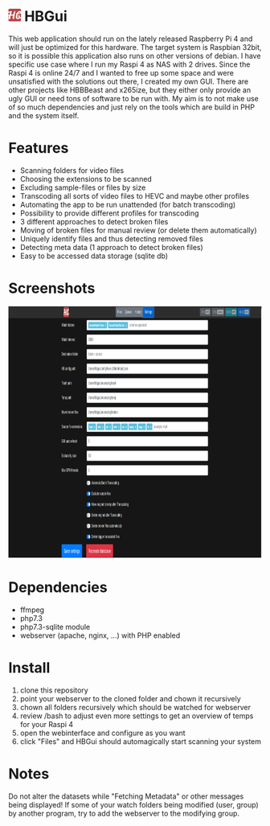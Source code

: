 <img src="./img/android-chrome-192x192.png" width="auto" height="25"> HBGui
===================
This web application should run on the lately released Raspberry Pi 4 and will just be optimized for this hardware. The target system is Raspbian 32bit, so it is possible this application also runs on other versions of debian. I have specific use case where I run my Raspi 4 as NAS with 2 drives. Since the Raspi 4 is online 24/7 and I wanted to free up some space and were unsatisfied with the solutions out there, I created my own GUI. There are other projects like HBBBeast and x265ize, but they either only provide an ugly GUI or need tons of software to be run with. My aim is to not make use of so much dependencies and just rely on the tools which are build in PHP and the system itself.

Features
===================
- Scanning folders for video files
- Choosing the extensions to be scanned
- Excluding sample-files or files by size
- Transcoding all sorts of video files to HEVC and maybe other profiles
- Automating the app to be run unattended (for batch transcoding)
- Possibility to provide different profiles for transcoding
- 3 different approaches to detect broken files
- Moving of broken files for manual review (or delete them automatically)
- Uniquely identify files and thus detecting removed files
- Detecting meta data (1 approach to detect broken files)
- Easy to be accessed data storage (sqlite db)

Screenshots
===================
<img src="./img/screenshots/settings.png" width="auto" height="500">

Dependencies
===================
- ffmpeg
- php7.3
- php7.3-sqlite module
- webserver (apache, nginx, ...) with PHP enabled

Install
===================
1. clone this repository
2. point your webserver to the cloned folder and chown it recursively
3. chown all folders recursively which should be watched for webserver
4. review /bash to adjust even more settings to get an overview of temps for your Raspi 4
5. open the webinterface and configure as you want
6. click "Files" and HBGui should automagically start scanning your system

Notes
===================
Do not alter the datasets while "Fetching Metadata" or other messages being displayed! If some of your watch folders being modified (user, group) by another program, try to add the webserver to the modifying group.
